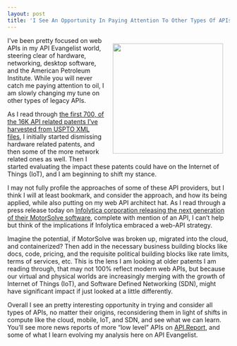 ```yaml
---
layout: post
title: 'I See An Opportunity In Paying Attention To Other Types Of APIs'
---
```

<p><a href="http://api.report/2015/02/04/infolytica-corporation-releases-motorsolve-v5/"><img style="padding: 15px;" src="http://kinlane-productions.s3.amazonaws.com/api-evangelist-site/blog/infolytica-motorsolve.png" alt="" width="250" align="right" /></a></p>
<p>I've been pretty focused on web APIs in my API Evangelist world, steering clear of hardware, networking, desktop software, and the American Petroleum Institute. While you will never catch me paying attention to oil, I am slowly changing my tune on other types of legacy APIs.</p>
<p>As I read through <a href="http://patents.apievangelist.com/patents.html">the first 700, of the 16K API related patents I&rsquo;ve harvested from USPTO XML files</a>, I initially started dismissing hardware related patents, and then some of the more network related ones as well. Then I started evaluating the impact these patents could have on the Internet of Things (IoT), and I am beginning to shift my stance.</p>
<p>I may not fully profile the approaches of some of these API providers, but I think I will at least bookmark, and consider the approach, and how its being applied, while also putting on my web API architect hat. As I read through a press release today on <a href="http://api.report/2015/02/04/infolytica-corporation-releases-motorsolve-v5/">Infolytica corporation releasing the next generation of their MotorSolve software</a>, complete with mention of an API, I can&rsquo;t help but think of the implications if Infolytica embraced a web-API strategy.</p>
<p>Imagine the potential, if MotorSolve was broken up, migrated into the cloud, and containerized? Then add in the necessary business building blocks like docs, code, pricing, and the requisite political building blocks like rate limits, terms of services, etc. This is the lens I am looking at older patents I am reading through, that may not 100% reflect modern web APIs, but because our virtual and physical worlds are increasingly merging with the growth of Internet of Things (IoT), and Software Defined Networking (SDN), might have significant impact if just looked at a little differently.</p>
<p>Overall I see an pretty interesting opportunity in trying and consider all types of APIs, no matter their origins, reconsidering them in light of shifts in compute like the cloud, mobile, IoT, and SDN, and see what we can learn. You&rsquo;ll see more news reports of more &ldquo;low level&rdquo; APIs on <a href="http://api.report">API.Report</a>, and some of what I learn evolving my analysis here on API Evangelist.</p>